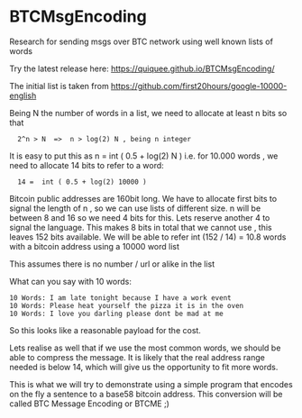 # BTCMsgEncoding
Research for sending msgs over BTC network using well known lists of words

Try the latest release here: https://quiquee.github.io/BTCMsgEncoding/


The initial list is taken from https://github.com/first20hours/google-10000-english

Being N the number of words in a list, we need to allocate at least n bits so that 

      2^n > N  =>  n > log(2) N , being n integer
      
 It is easy to put this as n = int ( 0.5 + log(2) N ) 
 i.e. for 10.000 words , we need to allocate 14 bits to refer to a word:
 
      14 =  int ( 0.5 + log(2) 10000 )
      
Bitcoin public addresses are 160bit long. We have to allocate first bits to signal the length of n , so we can use lists of different size. n will be between 8 and 16 so we need 4 bits for this. Lets reserve another 4 to signal the language. This makes 8 bits in total that we cannot use , this leaves 152 bits available. We will be able to refer int (152 / 14) = 10.8 words with a bitcoin address using a 10000 word list

This assumes there is no number / url or alike in the list

What can you say with 10 words:

    10 Words: I am late tonight because I have a work event
    10 Words: Please heat yourself the pizza it is in the oven
    10 Words: I love you darling please dont be mad at me

So this looks like a reasonable payload for the cost.

Lets realise as well that if we use the most common words, we should be able to compress the message. It is likely that the real address range needed is below 14, which will give us the opportunity to fit more words.

This is what we will try to demonstrate using a simple program that encodes on the fly a sentence to a base58 bitcoin address. This conversion will be called BTC Message Encoding or BTCME ;)

